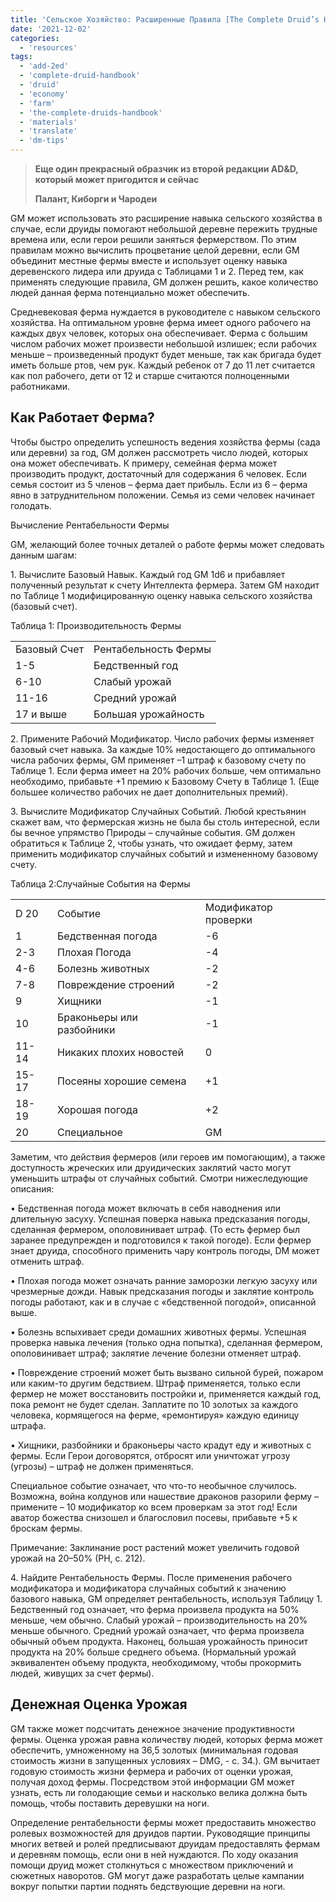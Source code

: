 ```yaml
---
title: 'Сельское Хозяйство: Расширенные Правила [The Complete Druid’s Handbook AD&D 2ed]'
date: '2021-12-02'
categories:
  - 'resources'
tags:
  - 'add-2ed'
  - 'complete-druid-handbook'
  - 'druid'
  - 'economy'
  - 'farm'
  - 'the-complete-druids-handbook'
  - 'materials'
  - 'translate'
  - 'dm-tips'
---
```


> **Еще один прекрасный образчик из второй редакции AD&D, который может пригодится и сейчас**
>
> **Палант, Киборги и Чародеи**

GM может использовать это расширение навыка сельского хозяйства в случае, если друиды помогают небольшой деревне пережить трудные времена или, если герои решили заняться фермерством. По этим правилам можно вычислить процветание целой деревни, если GM объединит местные фермы вместе и использует оценку навыка деревенского лидера или друида с Таблицами 1 и 2. Перед тем, как применять следующие правила, GM должен решить, какое количество людей данная ферма потенциально может обеспечить.

Средневековая ферма нуждается в руководителе с навыком сельского хозяйства. На оптимальном уровне ферма имеет одного рабочего на каждых двух человек, которых она обеспечивает. Ферма с большим числом рабочих может произвести небольшой излишек; если рабочих меньше – произведенный продукт будет меньше, так как бригада будет иметь больше ртов, чем рук. Каждый ребенок от 7 до 11 лет считается как пол рабочего, дети от 12 и старше считаются полноценными работниками.

## Как Работает Ферма?

Чтобы быстро определить успешность ведения хозяйства фермы (сада или деревни) за год, GM должен рассмотреть число людей, которых она может обеспечивать. К примеру, семейная ферма может производить продукт, достаточный для содержания 6 человек. Если семья состоит из 5 членов – ферма дает прибыль. Если из 6 – ферма явно в затруднительном положении. Семья из семи человек начинает голодать.

Вычисление Рентабельности Фермы

GM, желающий более точных деталей о работе фермы может следовать данным шагам:

1. Вычислите Базовый Навык. Каждый год GM 1d6 и прибавляет полученный результат к счету Интеллекта фермера. Затем GM находит по Таблице 1 модифицированную оценку навыка сельского хозяйства (базовый счет).

Таблица 1: Производительность Фермы

<table><tbody><tr><td>Базовый Счет</td><td>Рентабельность Фермы</td></tr><tr><td>1-5</td><td>Бедственный год</td></tr><tr><td>6-10</td><td>Слабый урожай</td></tr><tr><td>11-16</td><td>Средний урожай</td></tr><tr><td>17 и выше</td><td>Большая урожайность</td></tr></tbody></table>

2\. Примените Рабочий Модификатор. Число рабочих фермы изменяет базовый счет навыка. За каждые 10% недостающего до оптимального числа рабочих фермы, GM применяет –1 штраф к базовому счету по Таблице 1. Если ферма имеет на 20% рабочих больше, чем оптимально необходимо, прибавьте +1 премию к Базовому Счету в Таблице 1. (Еще большее количество рабочих не дает дополнительных премий).

3\. Вычислите Модификатор Случайных Событий. Любой крестьянин скажет вам, что фермерская жизнь не была бы столь интересной, если бы вечное упрямство Природы – случайные события. GM должен обратиться к Таблице 2, чтобы узнать, что ожидает ферму, затем применить модификатор случайных событий и измененному базовому счету.

Таблица 2:Случайные События на Фермы

<table><tbody><tr><td>D 20</td><td>Событие</td><td>Модификатор проверки</td></tr><tr><td>1</td><td>Бедственная погода</td><td>-6</td></tr><tr><td>2-3</td><td>Плохая Погода</td><td>-4</td></tr><tr><td>4-6</td><td>Болезнь животных</td><td>-2</td></tr><tr><td>7-8</td><td>Повреждение строений</td><td>-2</td></tr><tr><td>9</td><td>Хищники</td><td>-1</td></tr><tr><td>10</td><td>Браконьеры или разбойники</td><td>-1</td></tr><tr><td>11-14</td><td>Никаких плохих новостей</td><td>0</td></tr><tr><td>15-17</td><td>Посеяны хорошие семена</td><td>+1</td></tr><tr><td>18-19</td><td>Хорошая погода</td><td>+2</td></tr><tr><td>20</td><td>Специальное</td><td>GM</td></tr></tbody></table>

Заметим, что действия фермеров (или героев им помогающим), а также доступность жреческих или друидических заклятий часто могут уменьшить штрафы от случайных событий. Смотри нижеследующие описания:

• Бедственная погода может включать в себя наводнения или длительную засуху. Успешная поверка навыка предсказания погоды, сделанная фермером, ополовинивает штраф. (То есть фермер был заранее предупрежден и подготовился к такой погоде). Если фермер знает друида, способного применить чару контроль погоды, DM может отменить штраф.

• Плохая погода может означать ранние заморозки легкую засуху или чрезмерные дожди. Навык предсказания погоды и заклятие контроль погоды работают, как и в случае с «бедственной погодой», описанной выше.

• Болезнь вспыхивает среди домашних животных фермы. Успешная проверка навыка лечения (только одна попытка), сделанная фермером, ополовинивает штраф; заклятие лечение болезни отменяет штраф.

• Повреждение строений может быть вызвано сильной бурей, пожаром или каким-то другим бедствием. Штраф применяется, только если фермер не может восстановить постройки и, применяется каждый год, пока ремонт не будет сделан. Заплатите по 10 золотых за каждого человека, кормящегося на ферме, «ремонтируя» каждую единицу штрафа.

• Хищники, разбойники и браконьеры часто крадут еду и животных с фермы. Если Герои договорятся, отбросят или уничтожат угрозу (угрозы) – штраф не должен применяться.

Специальное событие означает, что что-то необычное случилось. Возможна, война колдунов или нашествие драконов разорили ферму – примените – 10 модификатор ко всем проверкам за этот год! Если аватор божества снизошел и благословил посевы, прибавьте +5 к броскам фермы.

Примечание: Заклинание рост растений может увеличить годовой урожай на 20–50% (РН, с. 212).

4\. Найдите Рентабельность Фермы. После применения рабочего модификатора и модификатора случайных событий к значению базового навыка, GM определяет рентабельность, используя Таблицу 1. Бедственный год означает, что ферма произвела продукта на 50% меньше, чем обычно. Слабый урожай – производительность на 20% меньше обычного. Средний урожай означает, что ферма произвела обычный объем продукта. Наконец, большая урожайность приносит продукта на 20% больше среднего объема. (Нормальный урожай эквивалентен объему продукта, необходимому, чтобы прокормить людей, живущих за счет фермы).

## Денежная Оценка Урожая

GM также может подсчитать денежное значение продуктивности фермы. Оценка урожая равна количеству людей, которых ферма может обеспечить, умноженному на 36,5 золотых (минимальная годовая стоимость жизни в запущенных условиях – DMG, - с. 34.). GM вычитает годовую стоимость жизни фермера и рабочих от оценки урожая, получая доход фермы. Посредством этой информации GM может узнать, есть ли голодающие семьи и насколько велика должна быть помощь, чтобы поставить деревушки на ноги.

Определение рентабельности фермы может предоставить множество ролевых возможностей для друидов партии. Руководящие принципы многих ветвей и ролей предписывают друидам предоставлять фермам и деревням помощь, если они в ней нуждаются. По ходу оказания помощи друид может столкнуться с множеством приключений и сюжетных наворотов. GM могут даже разработать целые кампании вокруг попытки партии поднять бедствующие деревни на ноги.
